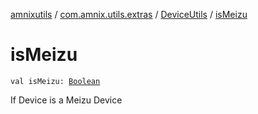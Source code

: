 [amnixutils](../../index.md) / [com.amnix.utils.extras](../index.md) / [DeviceUtils](index.md) / [isMeizu](./is-meizu.md)

# isMeizu

`val isMeizu: `[`Boolean`](https://kotlinlang.org/api/latest/jvm/stdlib/kotlin/-boolean/index.html)

If Device is a Meizu Device

